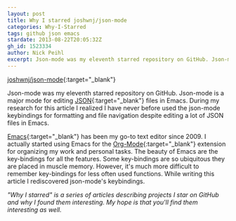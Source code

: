 ```yaml
---
layout: post
title: Why I starred joshwnj/json-mode
categories: Why-I-Starred
tags: github json emacs
stardate: 2013-08-22T20:05:32Z
gh_id: 1523334
author: Nick Peihl
excerpt: Json-mode was my eleventh starred repository on GitHub. Json-mode is a major mode for editing JSON files in Emacs.
---
```


[joshwnj/json-mode](https://github.com/joshwnj/json-mode){:target="_blank"}

Json-mode was my eleventh starred repository on GitHub. Json-mode is a major mode for editing [JSON](http://json.org/){:target="_blank"} files in Emacs. During my research for this article I realized I have never before used the json-mode keybindings for formatting and file navigation despite editing a lot of JSON files in Emacs.

[Emacs](http://gnu.org/software/emacs){:target="_blank"} has been my go-to text editor since 2009. I actually started using Emacs for the [Org-Mode](http://orgmode.org){:target="_blank"} extension for organizing my work and personal tasks. The beauty of Emacs are the key-bindings for all the features. Some key-bindings are so ubiquitous they are placed in muscle memory. However, it's much more difficult to remember key-bindings for less often used functions. While writing this article I rediscovered json-mode's keybindings.

*"Why I starred" is a series of articles describing projects I star on GitHub and why I found them interesting. My hope is that you'll find them interesting as well.*
